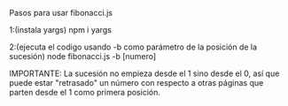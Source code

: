 Pasos para usar fibonacci.js

1:(instala yargs) npm i yargs

2:(ejecuta el codigo usando -b como parámetro de la posición de la sucesión) node fibonacci.js -b [numero]

IMPORTANTE: La sucesión no empieza desde el 1 sino desde el 0, así que puede estar "retrasado" un número con respecto a otras páginas que parten desde el 1 como primera posición.

